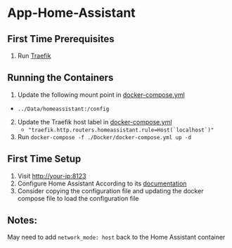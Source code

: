 # App-Home-Assistant

## First Time Prerequisites

1. Run [Traefik](https://github.com/mattlombana/App-Traefik)

## Running the Containers

1. Update the following mount point in [docker-compose.yml](./Docker/docker-compose.yml)
  - `../Data/homeassistant:/config`
2. Update the Traefik host label in [docker-compose.yml](./Docker/docker-compose.yml)
    * ``"traefik.http.routers.homeassistant.rule=Host(`localhost`)"``
3. Run `docker-compose -f ./Docker/docker-compose.yml up -d`

## First Time Setup

1. Visit <http://your-ip:8123>
2. Configure Home Assistant According to its [documentation](https://www.home-assistant.io/docs/configuration/)
3. Consider copying the configuration file and updating the docker compose file to load the configuration file

## Notes:
May need to add `network_mode: host` back to the Home Assistant container

